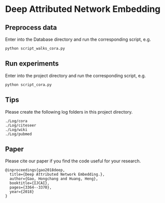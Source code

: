 # Deep Attributed Network Embedding

## Preprocess data

Enter into the Database directory and run the corresponding script, e.g.

```
python script_walks_cora.py
```

## Run experiments
Enter into the project directory and run the corresponding script, e.g.

```
python script_cora.py
```

## Tips
Please create the following log folders in this project directory.
```
./Log/cora
./Log/citeseer
./Log/wiki
./Log/pubmed
```
## Paper
Please cite our paper if you find the code useful for your research.

```
@inproceedings{gao2018deep,
  title={Deep Attributed Network Embedding.},
  author={Gao, Hongchang and Huang, Heng},
  booktitle={IJCAI},
  pages={3364--3370},
  year={2018}
}

```
